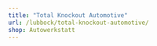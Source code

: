 ```yaml
---
title: "Total Knockout Automotive"
url: /lubbock/total-knockout-automotive/
shop: Autowerkstatt
---
```


